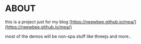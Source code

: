 # ABOUT

this is a project just for my blog [https://neewbee.github.io/mpa/](https://neewbee.github.io/mpa/)

most of the demos will be non-spa stuff like threejs and more..